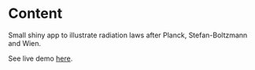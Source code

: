 Content
=================

Small shiny app to illustrate radiation laws after Planck, Stefan-Boltzmann and Wien.

See live demo [here](http://zerk.shinyapps.io/Strahlungsgesetze).
